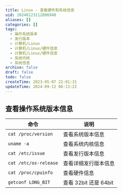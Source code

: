 ```yaml
---
title: Linux - 查看硬件和系统信息
uid: 20240123112806940
aliases: []
categories: []
tags:
  - 操作系统版本
  - 发行版本
  - 计算机/Linux
  - 计算机/Linux/硬件信息
  - 计算机/Linux/硬件信息
  - 系统内核
  - 系统信息
archive: false
draft: false
todo: false
createTime: 2023-05-07 22:01:31
updateTime: 2024-09-12 08:13:22
---
```


## 查看操作系统版本信息

| 命令                  | 说明                  |
| --------------------- | --------------------- |
| `cat /proc/version`   | 查看系统版本信息      |
| `uname -a`            | 查看系统内核信息      |
| `cat /etc/issue`      | 查看发行版本信息      |
| `cat /etc/os-release` | 查看详细发行版本信息  |
| `cat /proc/cpuinfo`   | 查看硬件信息          |
| `getconf LONG_BIT`    | 查看 32bit 还是 64bit |
